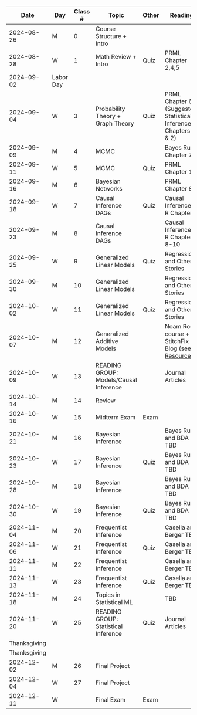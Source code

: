 | Date         | Day       | Class \# | Topic                                  | Other | Reading                                                                                                                                     |
|------------|------------|------------|------------|------------|------------|
| 2024-08-26   | M         | 0        | Course Structure + Intro               |       |                                                                                                                                             |
| 2024-08-28   | W         | 1        | Math Review + Intro                    | Quiz  | PRML Chapter 2,4,5                                                                                                                          |
| 2024-09-02   | Labor Day |          |                                        |       |                                                                                                                                             |
| 2024-09-04   | W         | 3        | Probability Theory + Graph Theory      | Quiz  | PRML Chapter 6 (Suggested: Statistical Inference Chapters 1 & 2)                                                                            |
| 2024-09-09   | M         | 4        | MCMC                                   |       | Bayes Rules Chapter 7                                                                                                                       |
| 2024-09-11   | W         | 5        | MCMC                                   | Quiz  | PRML Chapter 11                                                                                                                             |
| 2024-09-16   | M         | 6        | Bayesian Networks                      |       | PRML Chapter 8                                                                                                                              |
| 2024-09-18   | W         | 7        | Causal Inference DAGs                  | Quiz  | Causal Inference in R Chapter 5                                                                                                             |
| 2024-09-23   | M         | 8        | Causal Inference DAGs                  |       | Causal Inference in R Chapter 8-10                                                                                                          |
| 2024-09-25   | W         | 9        | Generalized Linear Models              | Quiz  | Regression and Other Stories                                                                                                                |
| 2024-09-30   | M         | 10       | Generalized Linear Models              |       | Regression and Other Stories                                                                                                                |
| 2024-10-02   | W         | 11       | Generalized Linear Models              | Quiz  | Regression and Other Stories                                                                                                                |
| 2024-10-07   | M         | 12       | Generalized Additive Models            |       | Noam Ross course + StitchFix Blog (see [Resources](https://github.com/chelseaparlett/CPSC540ParlettPelleriti/blob/main/Admin/Resources.md)) |
| 2024-10-09   | W         | 13       | READING GROUP: Models/Causal Inference |       | Journal Articles                                                                                                                            |
| 2024-10-14   | M         | 14       | Review                                 |       |                                                                                                                                             |
| 2024-10-16   | W         | 15       | Midterm Exam                           | Exam  |                                                                                                                                             |
| 2024-10-21   | M         | 16       | Bayesian Inference                     |       | Bayes Rules and BDA TBD                                                                                                                     |
| 2024-10-23   | W         | 17       | Bayesian Inference                     | Quiz  | Bayes Rules and BDA TBD                                                                                                                     |
| 2024-10-28   | M         | 18       | Bayesian Inference                     |       | Bayes Rules and BDA TBD                                                                                                                     |
| 2024-10-30   | W         | 19       | Bayesian Inference                     | Quiz  | Bayes Rules and BDA TBD                                                                                                                     |
| 2024-11-04   | M         | 20       | Frequentist Inference                  |       | Casella and Berger TBD                                                                                                                      |
| 2024-11-06   | W         | 21       | Frequentist Inference                  | Quiz  | Casella and Berger TBD                                                                                                                      |
| 2024-11-11   | M         | 22       | Frequentist Inference                  |       | Casella and Berger TBD                                                                                                                      |
| 2024-11-13   | W         | 23       | Frequentist Inference                  | Quiz  | Casella and Berger TBD                                                                                                                      |
| 2024-11-18   | M         | 24       | Topics in Statistical ML               |       | TBD                                                                                                                                         |
| 2024-11-20   | W         | 25       | READING GROUP: Statistical Inference   | Quiz  | Journal Articles                                                                                                                            |
| Thanksgiving |           |          |                                        |       |                                                                                                                                             |
| Thanksgiving |           |          |                                        |       |                                                                                                                                             |
| 2024-12-02   | M         | 26       | Final Project                          |       |                                                                                                                                             |
| 2024-12-04   | W         | 27       | Final Project                          |       |                                                                                                                                             |
| 2024-12-11   | W         |          | Final Exam                             | Exam  |                                                                                                                                             |
